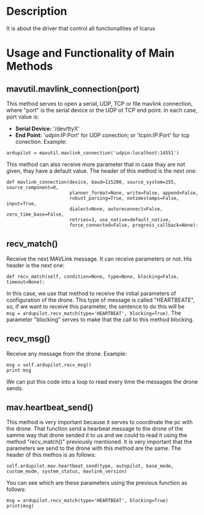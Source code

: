 # Description
It is about the driver that control all functionalities of Icarus

# Usage and Functionality of Main Methods
## mavutil.mavlink_connection(port)
This method serves to open a serial, UDP, TCP or file mavlink connection, where "port" is the serial device or 
the UDP ot TCP end point. In each case, port value is:
* **Serial Device:** '/dev/ttyX'
* **End Point:** 'udpin:IP:Port' for UDP conection; or 'tcpin:IP:Port' for tcp conection. 
Example:
```
ardupilot = mavutil.mavlink_connection('udpin:localhost:14551')
```
This method can also receive more parameter that in case thay are not given, thay have a default value. The header of this method is the next one:
```
def mavlink_connection(device, baud=115200, source_system=255, source_component=0,
                       planner_format=None, write=False, append=False,
                       robust_parsing=True, notimestamps=False, input=True,
                       dialect=None, autoreconnect=False, zero_time_base=False,
                       retries=3, use_native=default_native,
                       force_connected=False, progress_callback=None):
```

## recv_match()
Receive the next MAVLink message. It can receive parameters or not. His header is the next one:
```
def recv_match(self, condition=None, type=None, blocking=False, timeout=None):
```
In this case, we use that method to receive the initial parameters of configuration of the drone. This type of message is called "HEARTBEATE", so, if we want to receive this parameter, the sentence to do this will be                                              
``msg = ardupilot.recv_match(type='HEARTBEAT', blocking=True)``. The parameter "blocking" serves to make that the call to this method blocking. 

## recv_msg()
Receive any message from the drone. Example:
```
msg = self.ardupilot.recv_msg()
print msg
```
We can put this code into a loop to read every time the messages the drone sends.

## mav.heartbeat_send()
This method is very important because it serves to coordinate the pc with the drone. That function send a hearbeat message to the drone of the samme way that drone sended it to us and we could to read it using the method "recv_match()" previously mentioned. It is very important that the parameters we send to the drone with this method are the same. The header of this methos is as follows:
```
self.ardupilot.mav.heartbeat_send(type, autopilot, base_mode, custom_mode, system_status, mavlink_version)
```
You can see which are these parameters using the previous function as follows:
```
msg = ardupilot.recv_match(type='HEARTBEAT', blocking=True)
print(msg)
```
